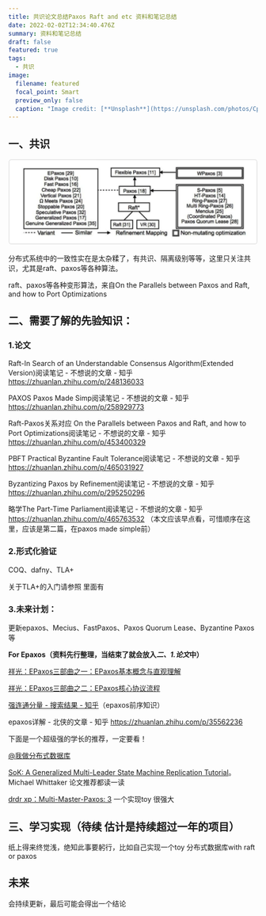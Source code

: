 ```yaml
---
title: 共识论文总结Paxos Raft and etc 资料和笔记总结
date: 2022-02-02T12:34:40.476Z
summary: 资料和笔记总结
draft: false
featured: true
tags:
  - 共识
image:
  filename: featured
  focal_point: Smart
  preview_only: false
  caption: "Image credit: [**Unsplash**](https://unsplash.com/photos/CpkOjOcXdUY)"
---
```

## 一、共识

![](paxos.png)

分布式系统中的一致性实在是太杂糅了，有共识、隔离级别等等，这里只关注共识，尤其是raft、paxos等各种算法。

raft、paxos等各种变形算法，来自On the Parallels between Paxos and Raft, and how to Port Optimizations

## 二、需要了解的先验知识：

### 1.论文

Raft-In Search of an Understandable Consensus Algorithm(Extended Version)阅读笔记 - 不想说的文章 - 知乎 <https://zhuanlan.zhihu.com/p/248136033>

PAXOS Paxos Made Simp阅读笔记 - 不想说的文章 - 知乎 <https://zhuanlan.zhihu.com/p/258929773>

Raft-Paxos关系对应 On the Parallels between Paxos and Raft, and how to Port Optimizations阅读笔记 - 不想说的文章 - 知乎 <https://zhuanlan.zhihu.com/p/453400329>

PBFT Practical Byzantine Fault Tolerance阅读笔记 - 不想说的文章 - 知乎 <https://zhuanlan.zhihu.com/p/465031927>

Byzantizing Paxos by Refinement阅读笔记 - 不想说的文章 - 知乎 <https://zhuanlan.zhihu.com/p/295250296>

略学The Part-Time Parliament阅读笔记 - 不想说的文章 - 知乎 <https://zhuanlan.zhihu.com/p/465763532> （本文应该早点看，可惜顺序在这里，应该是第二篇，在paxos made simple前）

### 2.形式化验证

COQ、dafny、TLA+

关于TLA+的入门请参照 里面有

### 3.未来计划：

更新epaxos、Mecius、FastPaxos、Paxos Quorum Lease、Byzantine Paxos等

**For Epaxos（资料先行整理，当结束了就会放入*二、1.论文*中）**

[祥光：EPaxos三部曲之一：EPaxos基本概念与直观理解](https://zhuanlan.zhihu.com/p/269388025)

[祥光：EPaxos三部曲之二：EPaxos核心协议流程](https://zhuanlan.zhihu.com/p/387468959)

[强连通分量 - 搜索结果 - 知乎](https://www.zhihu.com/search?type=content&q=%E5%BC%BA%E8%BF%9E%E9%80%9A%E5%88%86%E9%87%8F)（epaxos前序知识）

epaxos详解 - 北侠的文章 - 知乎 <https://zhuanlan.zhihu.com/p/35562236>

下面是一个超级强的学长的推荐，一定要看！

[@我做分布式数据库](https://www.zhihu.com/people/d8600e722afa7f33d8ff51d156f9aeb3)

[SoK: A Generalized Multi-Leader State Machine Replication Tutorial](https://link.zhihu.com/?target=https%3A//escholarship.org/uc/item/9w79h2jg)。Michael Whittaker 论文推荐都读一读

[drdr xp：Multi-Master-Paxos: 3](https://zhuanlan.zhihu.com/p/380622806) 一个实现toy 很强大

## 三、学习实现（待续 估计是持续超过一年的项目）

纸上得来终觉浅，绝知此事要躬行，比如自己实现一个toy 分布式数据库with raft or paxos

## 未来

会持续更新，最后可能会得出一个结论